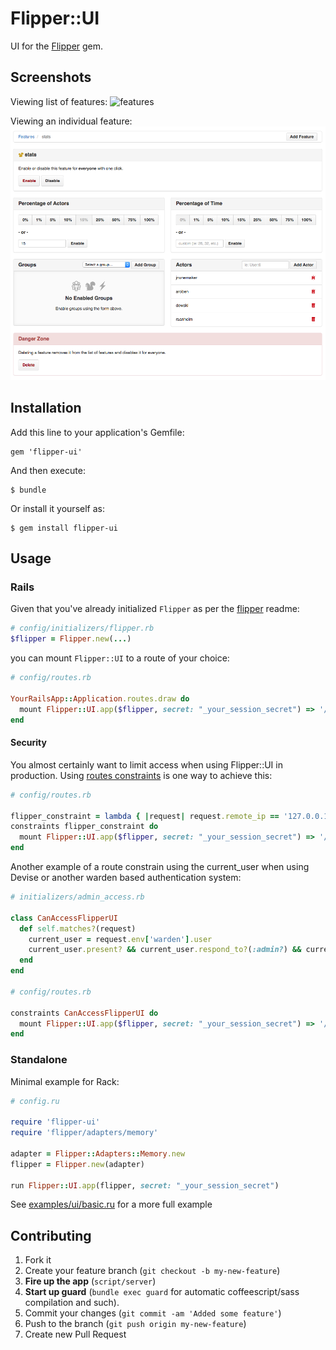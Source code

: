 # Flipper::UI

UI for the [Flipper](https://github.com/jnunemaker/flipper) gem.

## Screenshots

Viewing list of features:
![features](images/feature_list.png)

Viewing an individual feature:
![feature](images/feature.png)

## Installation

Add this line to your application's Gemfile:

    gem 'flipper-ui'

And then execute:

    $ bundle

Or install it yourself as:

    $ gem install flipper-ui

## Usage

### Rails

Given that you've already initialized `Flipper` as per the [flipper](https://github.com/jnunemaker/flipper) readme:

```ruby
# config/initializers/flipper.rb
$flipper = Flipper.new(...)
```

you can mount `Flipper::UI` to a route of your choice:
```ruby
# config/routes.rb

YourRailsApp::Application.routes.draw do
  mount Flipper::UI.app($flipper, secret: "_your_session_secret") => '/flipper'
end
```

#### Security

You almost certainly want to limit access when using Flipper::UI in production. Using [routes constraints](http://guides.rubyonrails.org/routing.html#request-based-constraints) is one way to achieve this:

```ruby
# config/routes.rb

flipper_constraint = lambda { |request| request.remote_ip == '127.0.0.1' }
constraints flipper_constraint do
  mount Flipper::UI.app($flipper, secret: "_your_session_secret") => '/flipper'
end
```

Another example of a route constrain using the current_user when using Devise or another warden based authentication system:

```ruby
# initializers/admin_access.rb

class CanAccessFlipperUI
  def self.matches?(request)
    current_user = request.env['warden'].user
    current_user.present? && current_user.respond_to?(:admin?) && current_user.admin?
  end
end

# config/routes.rb

constraints CanAccessFlipperUI do
  mount Flipper::UI.app($flipper, secret: "_your_session_secret") => '/flipper'
end
```


### Standalone

Minimal example for Rack:

```ruby
# config.ru

require 'flipper-ui'
require 'flipper/adapters/memory'

adapter = Flipper::Adapters::Memory.new
flipper = Flipper.new(adapter)

run Flipper::UI.app(flipper, secret: "_your_session_secret")
```

See [examples/ui/basic.ru](https://github.com/jnunemaker/flipper/blob/master/examples/ui/basic.ru) for a more full example

## Contributing

1. Fork it
2. Create your feature branch (`git checkout -b my-new-feature`)
3. **Fire up the app** (`script/server`)
4. **Start up guard** (`bundle exec guard` for automatic coffeescript/sass compilation and such).
5. Commit your changes (`git commit -am 'Added some feature'`)
6. Push to the branch (`git push origin my-new-feature`)
7. Create new Pull Request
